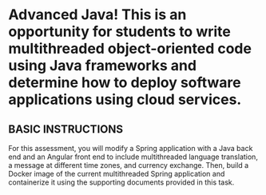 # Advanced Java! This is an opportunity for students to write multithreaded object-oriented code using Java frameworks and determine how to deploy software applications using cloud services.

## BASIC INSTRUCTIONS
For this assessment, you will modify a Spring application with a Java back end and an Angular front end to include multithreaded language translation, a message at different time zones, and currency exchange.
Then, build a Docker image of the current multithreaded Spring application and containerize it using the supporting documents provided in this task.

